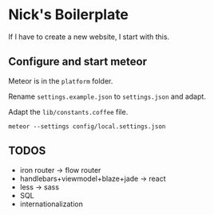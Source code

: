 # Nick's Boilerplate

If I have to create a new website, I start with this.

## Configure and start meteor

Meteor is in the `platform` folder.

Rename `settings.example.json` to `settings.json` and adapt.

Adapt the `lib/constants.coffee` file.

    meteor --settings config/local.settings.json

## TODOS

* iron router -> flow router
* handlebars+viewmodel+blaze+jade -> react
* less -> sass
* SQL
* internationalization
